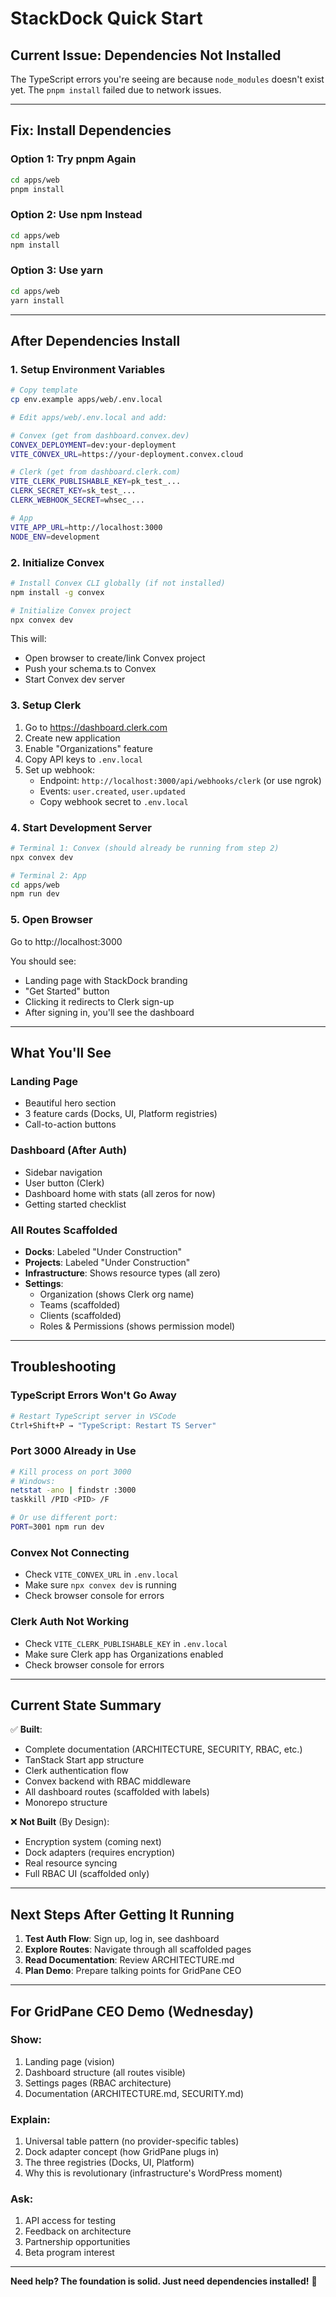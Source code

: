 # StackDock Quick Start

## Current Issue: Dependencies Not Installed

The TypeScript errors you're seeing are because `node_modules` doesn't exist yet. The `pnpm install` failed due to network issues.

---

## Fix: Install Dependencies

### Option 1: Try pnpm Again
```bash
cd apps/web
pnpm install
```

### Option 2: Use npm Instead
```bash
cd apps/web
npm install
```

### Option 3: Use yarn
```bash
cd apps/web
yarn install
```

---

## After Dependencies Install

### 1. Setup Environment Variables

```bash
# Copy template
cp env.example apps/web/.env.local

# Edit apps/web/.env.local and add:
```

```bash
# Convex (get from dashboard.convex.dev)
CONVEX_DEPLOYMENT=dev:your-deployment
VITE_CONVEX_URL=https://your-deployment.convex.cloud

# Clerk (get from dashboard.clerk.com)
VITE_CLERK_PUBLISHABLE_KEY=pk_test_...
CLERK_SECRET_KEY=sk_test_...
CLERK_WEBHOOK_SECRET=whsec_...

# App
VITE_APP_URL=http://localhost:3000
NODE_ENV=development
```

### 2. Initialize Convex

```bash
# Install Convex CLI globally (if not installed)
npm install -g convex

# Initialize Convex project
npx convex dev
```

This will:
- Open browser to create/link Convex project
- Push your schema.ts to Convex
- Start Convex dev server

### 3. Setup Clerk

1. Go to https://dashboard.clerk.com
2. Create new application
3. Enable "Organizations" feature
4. Copy API keys to `.env.local`
5. Set up webhook:
   - Endpoint: `http://localhost:3000/api/webhooks/clerk` (or use ngrok)
   - Events: `user.created`, `user.updated`
   - Copy webhook secret to `.env.local`

### 4. Start Development Server

```bash
# Terminal 1: Convex (should already be running from step 2)
npx convex dev

# Terminal 2: App
cd apps/web
npm run dev
```

### 5. Open Browser

Go to http://localhost:3000

You should see:
- Landing page with StackDock branding
- "Get Started" button
- Clicking it redirects to Clerk sign-up
- After signing in, you'll see the dashboard

---

## What You'll See

### Landing Page
- Beautiful hero section
- 3 feature cards (Docks, UI, Platform registries)
- Call-to-action buttons

### Dashboard (After Auth)
- Sidebar navigation
- User button (Clerk)
- Dashboard home with stats (all zeros for now)
- Getting started checklist

### All Routes Scaffolded
- **Docks**: Labeled "Under Construction"
- **Projects**: Labeled "Under Construction"
- **Infrastructure**: Shows resource types (all zero)
- **Settings**: 
  - Organization (shows Clerk org name)
  - Teams (scaffolded)
  - Clients (scaffolded)
  - Roles & Permissions (shows permission model)

---

## Troubleshooting

### TypeScript Errors Won't Go Away
```bash
# Restart TypeScript server in VSCode
Ctrl+Shift+P → "TypeScript: Restart TS Server"
```

### Port 3000 Already in Use
```bash
# Kill process on port 3000
# Windows:
netstat -ano | findstr :3000
taskkill /PID <PID> /F

# Or use different port:
PORT=3001 npm run dev
```

### Convex Not Connecting
- Check `VITE_CONVEX_URL` in `.env.local`
- Make sure `npx convex dev` is running
- Check browser console for errors

### Clerk Auth Not Working
- Check `VITE_CLERK_PUBLISHABLE_KEY` in `.env.local`
- Make sure Clerk app has Organizations enabled
- Check browser console for errors

---

## Current State Summary

✅ **Built**:
- Complete documentation (ARCHITECTURE, SECURITY, RBAC, etc.)
- TanStack Start app structure
- Clerk authentication flow
- Convex backend with RBAC middleware
- All dashboard routes (scaffolded with labels)
- Monorepo structure

❌ **Not Built** (By Design):
- Encryption system (coming next)
- Dock adapters (requires encryption)
- Real resource syncing
- Full RBAC UI (scaffolded only)

---

## Next Steps After Getting It Running

1. **Test Auth Flow**: Sign up, log in, see dashboard
2. **Explore Routes**: Navigate through all scaffolded pages
3. **Read Documentation**: Review ARCHITECTURE.md
4. **Plan Demo**: Prepare talking points for GridPane CEO

---

## For GridPane CEO Demo (Wednesday)

### Show:
1. Landing page (vision)
2. Dashboard structure (all routes visible)
3. Settings pages (RBAC architecture)
4. Documentation (ARCHITECTURE.md, SECURITY.md)

### Explain:
1. Universal table pattern (no provider-specific tables)
2. Dock adapter concept (how GridPane plugs in)
3. The three registries (Docks, UI, Platform)
4. Why this is revolutionary (infrastructure's WordPress moment)

### Ask:
1. API access for testing
2. Feedback on architecture
3. Partnership opportunities
4. Beta program interest

---

**Need help? The foundation is solid. Just need dependencies installed!** 🚀
